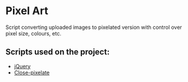 # Pixel Art
Script converting uploaded images to pixelated version with control over pixel size, colours, etc.

## Scripts used on the project:

* [jQuery]
* [Close-pixelate]


[jQuery]:http://jquery.com
[Close-pixelate]:http://close-pixelate.desandro.com/
